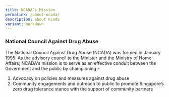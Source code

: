 ```yaml
---
title: NCADA’s Mission
permalink: /about-ncada/
description: about ncada
variant: markdown
---
```

### National Council Against Drug Abuse

The National Council Against Drug Abuse (NCADA) was formed in January 1995. As the advisory council to the Minister and the Ministry of Home Affairs, NCADA's mission is to serve as an effective conduit between the Government and the public by championing –

1. Advocacy on policies and measures against drug abuse
2. Community engagements and outreach to public to promote Singapore’s zero drug tolerance stance with the support of community partners